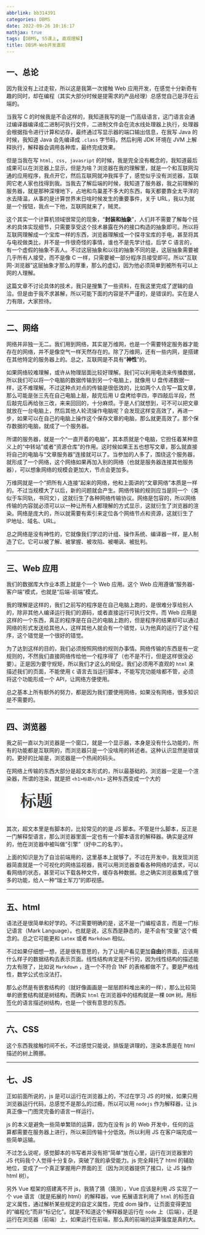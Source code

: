 ```yaml
---
abbrlink: bb314391
categories: DBMS
date: 2022-09-26 10:16:17
mathjax: true
tags: [DBMS, S5课上, 直观理解]
title: DBSM-Web开发直观
---
```


## 一、总论

因为我没有上过走软，所以这是我第一次接触 Web 应用开发，在感觉十分新奇有趣的同时，却在编程（其实大部分时候是提需求的产品经理）总感觉自己是浮在云端的。

当我写 C 的时候我是不会这样的，我知道我写的是一门高级语言，这门语言会通过编译器编译成二进制可执行文件，二进制文件会在流水线处理器上执行，处理器会根据指令进行计算和访存，最终通过写显示器的端口输出信息，在我写 Java 的时候，我知道 Java 会先编译成 `.class` 字节码，然后利用 JDK 环境在 JVM 上解释执行，解释器会调用各种库，最终完成效果。

但是当我在写 `html, css, javasript` 的时候，我是完全没有概念的，我知道最后成果可以在浏览器上显示，但是为啥？浏览器在我的理解里，就是一个和互联网沟通的应用程序，我点开它，然后互联网就冲我挥手了，感觉似乎没有浏览器，互联网它老人家也找得到我。当我去了解后端的时候，我知道了服务器，我之前理解的服务器，就是那种深埋地下，占地和鸟巢差不多大的东西，每天都要靠全太平洋的水去降温，从事的是计算世界末日啥时候发生的重要事件，关于 URL，我以为就是一个按钮，我点一下他，互联网就来了，贼灵。

这个其实一个计算机领域很常见的现象，“**封装和抽象**”，人们并不需要了解每个技术的具体实现细节，只需要享受这个技术暴露在外的接口构造的抽象即可。所以将互联网理解成一个宝库一样的东西，浏览器理解成一个探寻宝库的手电，甚至将其与电视做类比，并不是一件很奇怪的事情，谁也不是先学计组，后学 C 语言的，有一个虚假的抽象不丢人。不过这层抽象和以往的抽象不同的是，这层抽象需要被几乎所有人接受，而不是像 C 一样，只需要被一部分程序员接受即可。所以“互联网-浏览器”这层抽象才那么的厚重，那么的虚幻，因为他必须简单到被所有可以上网的人理解。

这篇文章不讨论具体的技术，我只是搜集了一些资料，在我这里完成了逻辑的自洽。但是由于我不求甚解，所以可能下面的内容是不严谨的，是错误的。实在是人力有限，大家担待。

----



## 二、网络

网络并非独一无二。我们用到网络，其实是万维网，也是一个需要特定服务器才能存在的网络，并不是像空气一样天然存在的。除了万维网，还有一些内网，是搭建在其他特定的服务器上的。总之，互联网是不具有“**神性**”的。

如果网络较难理解，或许从物理层面比较好理解。我们可以利用电流来传播数据，所以我们可以将一个电脑的数据传输到另一个电脑上，就像用 U 盘传递数据一样，这不难理解。不过这种点对点的传输是很低效的，比如两个人合写一篇文章，那么可能是张三先在自己电脑上敲，敲完后用 U 盘拷给李四，李四敲后半段，然后敲完后再给张三改，来来回回的，十分麻烦。于是人们就想到，可不可以把文章就放在一台电脑上，然后其他人轮流操作电脑呢？会发现这样变高效了，再进一步，如果可以在自己的电脑上操作这个保存文章的电脑，那么就更高效了。那个保存数据的电脑，就成了一个服务器。

所谓的服务器，就是一个“一直开着的电脑”，其本质就是个电脑，它担任着某种意义上的“中转站”或者“资源仓库”的作用。这时候如果王五也想写文章，那么就直接将自己的电脑与“文章服务器”连接就可以了。当参加的人多了，围绕这个服务器，就形成了一个网络，这个网络如果再加入别的网络（也就是服务器连接其他服务器），可以想象网络的规模会更加大，节点会更加多。

万维网就是一个“把所有人连接”起来的网络，他和上面讲的“文章网络”本质是一样的。不过当规模大了以后，新的问题就会产生。网络传输的规则应当是同一个（类似于车同轨，书同文），这就衍生了各种网络传输协议。网络是包容的，所以网络传输的内容就必须可以以一种让所有人都理解的方式显示，这就衍生了浏览器的渲染。网络是庞大的，所以就需要有索引来定位各个网络节点和资源，这就衍生了 IP地址、域名、URL。

总之网络是没有神性的，它就像我们学过的计组、操作系统、编译器一样，是人制造了它。它可以被了解、被掌握、被攻陷、被嘲讽、被批判。

---



## 三、Web 应用

我们的数据库大作业本质上就是个一个 Web 应用。这个 Web 应用遵循“服务器-客户端”模式，也就是“后端-前端”模式。

我的理解是这样的，我们之前写的程序是在自己电脑上跑的，是很难分享给别人的，除非其他人编译运行我们的源码，或者直接运行可执行文件。而 Web 应用是这样的一个东西，真正的程序是在自己的电脑上跑的，但是程序的结果却可以通过网络的形式发送给其他人，这样其他人就会有一个错觉，认为他真的运行了这个程序，这个错觉是一个很好的错觉。

为了达到这样的目的，我们必须按照网络的规则办事情。网络传输的东西是有一定规则的，不然我们直接网络传给他一个程序得了（也不是不行，但是这样很没必要）。正是因为要守规矩，所以我们才这么的局促。我们必须用不直观的 `html` 来描述我们的页面，不能使用 `C` 语言去当运行脚本，不能写完功能啥都不管，必须将这个功能形成一个 API，让网络方便使用。

总之基本上所有额外的努力，都是因为我们要使用网络，如果没有网络，很多知识是不需要的。

----



## 四、浏览器

我之前一直以为浏览器是一个窗口，就是一个显示器，本身是没有什么功能的，所有的功能都是互联网的，而浏览器只是一个没啥用的转述者。这种认识显然是错误的。更好的比喻是，浏览器是一个热闹的码头。

在网络上传输的东西大部分是超文本形式的，所以最基础的，浏览器一定是一个渲染器，所谓的渲染，就是把 `<h1>标题</h1>` 这种东西变成一个大的

![image-20221014201655838](DBMS-Web开发直观/image-20221014201655838.png)

其次，超文本里是有脚本的，比较常见的的是 JS 脚本。不管是什么脚本，反正是一门解释型语言，那么浏览器里面一定也有一个脚本语言的解释器。确实是这样的，他在浏览器中被叫做“引擎”（好中二的名字）。

上面的知识是为了自洽前端用的，这里基本上就够了。不过在开发中，我发现浏览器简直就是一个可视化的网络监视器，我可以用浏览器查看各种网络的请求，可以看网络的状态，甚至可以下载各种文件，缓存各种数据。总之确实浏览器集成了很多的功能，给人一种“瑞士军刀”的即视感。

---



## 五、html

语法还是很简单和好学的。不过需要明确的是，这不是一门编程语言，而是一门标记语言（Mark Language）。也就是说，这东西是静态的，是不会有“变量”这个概念的。总之它可能更和 `Latex` 或者 `Markdown` 相似。

不过如果仔细想一想，还是很有意思的，为了让用户看见更加**自由**的界面，应该用什么样子的数据结构去表示页面。线性结构肯定是不行的，因为线性结构的描述能力太有限了，比如说 `Markdown` ，连一个不符合 1NF 的表格都做不了。要是严格线性，数学公式也没法打。

那么必然是有嵌套结构的（就好像画画是一层层颜料堆出来的一样），那么比较简单的嵌套结构就是树结构，而确实 `html` 在浏览器中的结构就是一棵 `DOM` 树。用标签化的语言描述树结构，也是一个很有意思的东西。

---



## 六、CSS

这个东西我接触时间不长，不过感觉只能说，排版是讲理的，渲染本质是在 html 描述的树上腾挪。

---



## 七、JS

正如前面所说的，js 是可以运行在浏览器上的，不过在学习 JS 的时候，如果只用浏览器运行代码，总感觉不是那么的过瘾，所以可以用 `nodejs` 作为解释器，让 js 真正像一门图灵完备的语言一样运行。

js 的本义是避免一些简单繁琐的运算，因为在没有 js 的 Web 开发中，任何的运算都需要在服务器上进行，所以来回传输十分低效。所以利用 JS 在客户端完成一些简单运输。

不过怎么说呢，感觉脚本的书写者并没有把“简单”放在心里，运行在浏览器里的 JS 代码我个人觉得十分复杂，突破了我的承受能力。js 完全拜托了 html 的辅助地位，变成了一个真正掌握用户界面的王（因为浏览器提供了接口，让 JS 操作 html 树）。

另外 Vue 框架的搭建离不开 js，我猜了猜（猜测），Vue 应该是利用 JS 实现了一个 vue 语言（就是拓展的 html）的解释器，vue 拓展语言利用了 `html` 的标签自定义属性，通过解析某些规定的自定义属性，完成 dom 操作，让页面变得更加的“编程化”而非“标记化”。就是不知道这个解释器是运行在 `node` 上（后端），还是运行在浏览器（前端）上，如果运行在前端，那么真的前端的运算强度是真的大。

----

